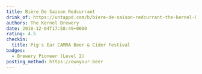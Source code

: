 ```yaml
---
title: Bière De Saison Redcurrant
drink_of: https://untappd.com/b/biere-de-saison-redcurrant-the-kernel-brewery/2931023
authors: The Kernel Brewery
date: 2018-12-04T17:58:49+0000
rating: 4.5
checkin:
  title: Pig's Ear CAMRA Beer & Cider Festival
badges:
  - Brewery Pioneer (Level 2)
posting_method: https://ownyour.beer
---
```

